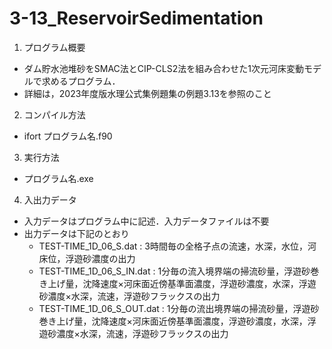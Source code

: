 # 3-13_ReservoirSedimentation
1. プログラム概要
* ダム貯水池堆砂をSMAC法とCIP-CLS2法を組み合わせた1次元河床変動モデルで求めるプログラム．
* 詳細は，2023年度版水理公式集例題集の例題3.13を参照のこと

2. コンパイル方法
* ifort プログラム名.f90

3. 実行方法
* プログラム名.exe

4. 入出力データ
* 入力データはプログラム中に記述．入力データファイルは不要
* 出力データは下記のとおり
  * TEST-TIME_1D_06_S.dat : 3時間毎の全格子点の流速，水深，水位，河床位，浮遊砂濃度の出力
  * TEST-TIME_1D_06_S_IN.dat : 1分毎の流入境界端の掃流砂量，浮遊砂巻き上げ量，沈降速度×河床面近傍基準面濃度，浮遊砂濃度，水深，浮遊砂濃度×水深，流速，浮遊砂フラックスの出力
  * TEST-TIME_1D_06_S_OUT.dat : 1分毎の流出境界端の掃流砂量，浮遊砂巻き上げ量，沈降速度×河床面近傍基準面濃度，浮遊砂濃度，水深，浮遊砂濃度×水深，流速，浮遊砂フラックスの出力
